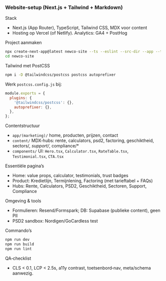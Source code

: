 ### Website‑setup (Next.js + Tailwind + Markdown)

Stack
- Next.js (App Router), TypeScript, Tailwind CSS, MDX voor content
- Hosting op Vercel (of Netlify). Analytics: GA4 + PostHog

Project aanmaken
```bash
npx create-next-app@latest newco-site --ts --eslint --src-dir --app --tailwind --use-npm --no-experimental-app
cd newco-site
```

Tailwind met PostCSS
```bash
npm i -D @tailwindcss/postcss postcss autoprefixer
```
Werk `postcss.config.js` bij:
```js
module.exports = {
  plugins: {
    '@tailwindcss/postcss': {},
    autoprefixer: {},
  },
};
```

Contentstructuur
- `app/(marketing)/` home, producten, prijzen, contact
- `content/` MDX‑hubs: rente, calculators, psd2, factoring, geschiktheid, sectors/*, support/*, compliance/*
- `components/` UI: `Hero.tsx`, `Calculator.tsx`, `RateTable.tsx`, `Testimonial.tsx`, `CTA.tsx`

Essentiële pagina’s
- Home: value props, calculator, testimonials, trust badges
- Product: Kredietlijn, Termijnlening, Factoring (met tarieftabel + FAQs)
- Hubs: Rente, Calculators, PSD2, Geschiktheid, Sectoren, Support, Compliance

Omgeving & tools
- Formulieren: Resend/Formspark; DB: Supabase (publieke content), geen PII
- PSD2 sandbox: Nordigen/GoCardless test

Commando’s
```bash
npm run dev
npm run build
npm run lint
```

QA‑checklist
- CLS < 0.1, LCP < 2.5s, a11y contrast, toetsenbord‑nav, meta/schema aanwezig.

